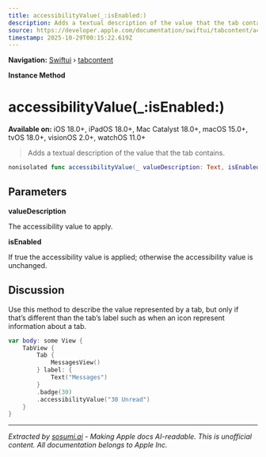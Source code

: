 ```yaml
---
title: accessibilityValue(_:isEnabled:)
description: Adds a textual description of the value that the tab contains.
source: https://developer.apple.com/documentation/swiftui/tabcontent/accessibilityvalue(_:isenabled:)
timestamp: 2025-10-29T00:15:22.619Z
---
```


**Navigation:** [Swiftui](/documentation/swiftui) › [tabcontent](/documentation/swiftui/tabcontent)

**Instance Method**

# accessibilityValue(_:isEnabled:)

**Available on:** iOS 18.0+, iPadOS 18.0+, Mac Catalyst 18.0+, macOS 15.0+, tvOS 18.0+, visionOS 2.0+, watchOS 11.0+

> Adds a textual description of the value that the tab contains.

```swift
nonisolated func accessibilityValue(_ valueDescription: Text, isEnabled: Bool = true) -> some TabContent<Self.TabValue>
```

## Parameters

**valueDescription**

The accessibility value to apply.



**isEnabled**

If true the accessibility value is applied; otherwise the accessibility value is unchanged.



## Discussion

Use this method to describe the value represented by a tab, but only if that’s different than the tab’s label such as when an icon represent information about a tab.

```swift
var body: some View {
    TabView {
        Tab {
            MessagesView()
        } label: {
            Text("Messages")
        }
        .badge(30)
        .accessibilityValue("30 Unread")
    }
}
```

---

*Extracted by [sosumi.ai](https://sosumi.ai) - Making Apple docs AI-readable.*
*This is unofficial content. All documentation belongs to Apple Inc.*
